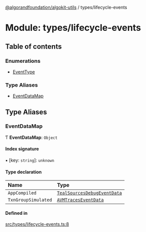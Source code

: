 [@algorandfoundation/algokit-utils](../README.md) / types/lifecycle-events

# Module: types/lifecycle-events

## Table of contents

### Enumerations

- [EventType](../enums/types_lifecycle_events.EventType.md)

### Type Aliases

- [EventDataMap](types_lifecycle_events.md#eventdatamap)

## Type Aliases

### EventDataMap

Ƭ **EventDataMap**: `Object`

#### Index signature

▪ [key: `string`]: `unknown`

#### Type declaration

| Name | Type |
| :------ | :------ |
| `AppCompiled` | [`TealSourcesDebugEventData`](../interfaces/types_debugging.TealSourcesDebugEventData.md) |
| `TxnGroupSimulated` | [`AVMTracesEventData`](../interfaces/types_debugging.AVMTracesEventData.md) |

#### Defined in

[src/types/lifecycle-events.ts:8](https://github.com/algorandfoundation/algokit-utils-ts/blob/main/src/types/lifecycle-events.ts#L8)
